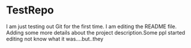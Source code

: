 # TestRepo
I am just testing out Git for the first time.
I am editing the README file. Adding some more details about the project description.Some ppl started editing not know what it was....but..they
